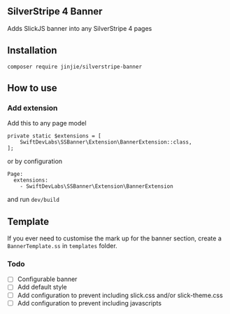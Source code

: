 ## SilverStripe 4 Banner

Adds SlickJS banner into any SilverStripe 4 pages

## Installation

`composer require jinjie/silverstripe-banner`

## How to use

### Add extension

Add this to any page model

```
private static $extensions = [
    SwiftDevLabs\SSBanner\Extension\BannerExtension::class,
];
```

or by configuration

```
Page:
  extensions:
    - SwiftDevLabs\SSBanner\Extension\BannerExtension
```

and run `dev/build`

## Template

If you ever need to customise the mark up for the banner section, create a `BannerTemplate.ss` in `templates` folder.

### Todo

- [ ] Configurable banner
- [ ] Add default style
- [ ] Add configuration to prevent including slick.css and/or slick-theme.css
- [ ] Add configuration to prevent including javascripts